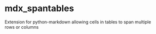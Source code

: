 # mdx_spantables
Extension for python-markdown allowing cells in tables to span multiple rows or columns
